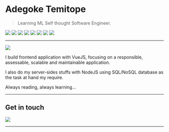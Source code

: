 # Adegoke Temitope

> Learning ML
> Self thought Software Engineer.

![](https://img.shields.io/badge/-JavaScript-F3CF01?style=flat-square&logo=JavaScript&logoColor=fff)
![](https://img.shields.io/badge/-CSS3-254BDD?style=flat-square&logo=CSS3&labelColor=254BDD)
![](https://img.shields.io/badge/-HTML5-e34f26?style=flat-square&logo=HTML5&logoColor=fff)
![](https://img.shields.io/badge/-Node.js-8BBF3D?style=flat-square&logo=Node.js&logoColor=fff)
![](https://img.shields.io/badge/-VSCode-24A4EB?style=flat-square&logo=Visual%20Studio%20Code&logoColor=fff)
![](https://img.shields.io/badge/-Vue.js-50B280?style=flat-square&logo=Vue.js&logoColor=fff)
![](https://img.shields.io/badge/-Linux-FCC624?style=flat-square&logo=Linux&logoColor=fff)
![](https://img.shields.io/badge/-Sass-CC6699?style=flat-square&logo=Sass&logoColor=fff)

---

<div>
<img src="https://github-readme-stats.vercel.app/api?username=Devdre1909&show_icons=true&hide_border=true&icon_color=586069&title_color=a0a9af&count_private=true">
</div>

I build frontend application with VueJS, focusing on a responsible, assessable, scalable and maintainable application.

I also do my server-sides stuffs with NodeJS using SQL/NoSQL database as the task at hand my require.

Always reading, always learning...

---

## Get in touch

[![](https://img.shields.io/badge/-MailMe-3f4441?style=flat-square&logo=Gmail&logoColor=aa000000)](mailto:adegoketemitope1909@gmail.com)

---
